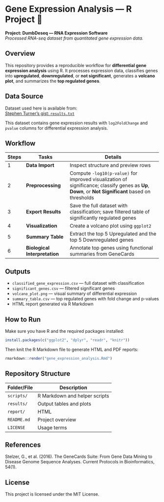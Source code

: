 # Gene Expression Analysis — R Project 🧬  

**Project: DumbDeseq — RNA Expression Software**  
*Processed RNA-seq dataset from quantitated gene expression data.*  

## Overview 
This repository provides a reproducible workflow for **differential gene expression analysis** using R. It processes expression data, classifies genes into **upregulated**, **downregulated**, or **not significant**, generates a **volcano plot**, and summarizes the **top regulated genes**.  

## Data Source
Dataset used here is available from:  
[Stephen Turner’s gist: `results.txt`](https://gist.githubusercontent.com/stephenturner/806e31fce55a8b7175af/raw/1a507c4c3f9f1baaa3a69187223ff3d3050628d4/results.txt)  

This dataset contains gene expression results with `log2FoldChange` and `pvalue` columns for differential expression analysis.  

## Workflow

| Steps | Tasks | Details |
|------|------|---------|
| 1 | **Data Import** | Inspect structure and preview rows |
| 2 | **Preprocessing** | Compute `-log10(p-value)` for improved visualization of significance; classify genes as **Up**, **Down**, or **Not Significant** based on thresholds |
| 3 | **Export Results** | Save the full dataset with classification; save filtered table of significantly regulated genes |
| 4 | **Visualization** | Create a volcano plot using `ggplot2` |
| 5 | **Summary Table** | Extract the top 5 Upregulated and the top 5 Downregulated genes |
| 6 | **Biological Interpretation** | Annotate top genes using functional summaries from GeneCards |  

## Outputs  
- `classified_gene_expression.csv` — full dataset with classification  
- `significant_genes.csv` — filtered significant genes  
- `volcano_plot.png` — visual summary of differential expression  
- `summary_table.csv` — top regulated genes with fold change and p-values  
-  HTML report generated via R Markdown  

## How to Run  
Make sure you have R and the required packages installed:

```r
install.packages(c("ggplot2", "dplyr", "readr", "knitr"))
```
Then knit the R Markdown file to generate HTML and PDF reports:
```r
rmarkdown::render("gene_expression_analysis.Rmd")
```

## Repository Structure

| Folder/File | Description |
|-------------|-------------|
| `scripts/`  | R Markdown and helper scripts |
| `results/`  | Output tables and plots |
| `report/`   | HTML |
| `README.md` | Project overview |
| `LICENSE`   | Usage terms |


## References
Stelzer, G., et al. (2016). The GeneCards Suite: From Gene Data Mining to Disease Genome Sequence Analyses. Current Protocols in Bioinformatics, 54(1).

## License
This project is licensed under the MIT License.
